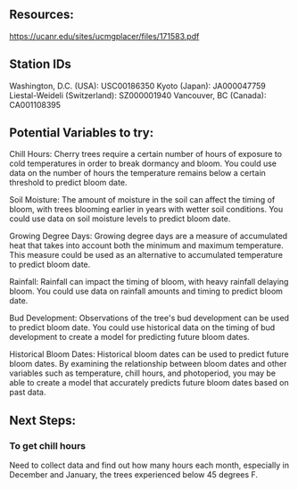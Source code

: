 ## Resources:

https://ucanr.edu/sites/ucmgplacer/files/171583.pdf

## Station IDs

Washington, D.C. (USA):         USC00186350
Kyoto (Japan):                  JA000047759
Liestal-Weideli (Switzerland):  SZ000001940
Vancouver, BC (Canada):         CA001108395


## Potential Variables to try:

Chill Hours: Cherry trees require a certain number of hours of exposure to cold temperatures in order to break dormancy and bloom. You could use data on the number of hours the temperature remains below a certain threshold to predict bloom date.

Soil Moisture: The amount of moisture in the soil can affect the timing of bloom, with trees blooming earlier in years with wetter soil conditions. You could use data on soil moisture levels to predict bloom date.

Growing Degree Days: Growing degree days are a measure of accumulated heat that takes into account both the minimum and maximum temperature. This measure could be used as an alternative to accumulated temperature to predict bloom date.

Rainfall: Rainfall can impact the timing of bloom, with heavy rainfall delaying bloom. You could use data on rainfall amounts and timing to predict bloom date.

Bud Development: Observations of the tree's bud development can be used to predict bloom date. You could use historical data on the timing of bud development to create a model for predicting future bloom dates.

Historical Bloom Dates: Historical bloom dates can be used to predict future bloom dates. By examining the relationship between bloom dates and other variables such as temperature, chill hours, and photoperiod, you may be able to create a model that accurately predicts future bloom dates based on past data.

## Next Steps:

### To get chill hours 

Need to collect data and find out how many hours each month, especially in December and January, the trees experienced below 45 degrees F.